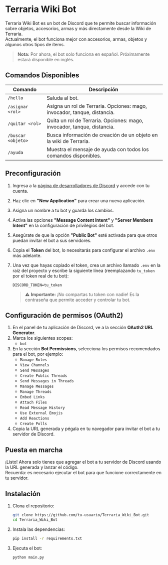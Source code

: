 # Terraria Wiki Bot

Terraria Wiki Bot es un bot de Discord que te permite buscar información sobre objetos, accesorios, armas y más directamente desde la Wiki de Terraria.  
Actualmente, el bot funciona mejor con accesorios, armas, objetos y algunos otros tipos de ítems.

> **Nota:** Por ahora, el bot solo funciona en español. Próximamente estará disponible en inglés.

## Comandos Disponibles

| Comando                | Descripción                                                                                  |
|------------------------|----------------------------------------------------------------------------------------------|
| `/hello`               | Saluda al bot.                                                                               |
| `/asignar <rol>`       | Asigna un rol de Terraria. Opciones: mago, invocador, tanque, distancia.                    |
| `/quitar <rol>`        | Quita un rol de Terraria. Opciones: mago, invocador, tanque, distancia.                     |
| `/buscar <objeto>`     | Busca información de creación de un objeto en la wiki de Terraria.                           |
| `/ayuda`               | Muestra el mensaje de ayuda con todos los comandos disponibles.                              |

## Preconfiguración

1. Ingresa a la [página de desarrolladores de Discord](https://discord.com/developers) y accede con tu cuenta.
2. Haz clic en **"New Application"** para crear una nueva aplicación.
3. Asigna un nombre a tu bot y guarda los cambios.
5. Activa las opciones **"Message Content Intent"** y **"Server Members Intent"** en la configuración de privilegios del bot.  
6. Asegúrate de que la opción **"Public Bot"** esté activada para que otros puedan invitar el bot a sus servidores.  
7. Copia el **Token** del bot, lo necesitarás para configurar el archivo `.env` más adelante.
8. Una vez que hayas copiado el token, crea un archivo llamado `.env` en la raíz del proyecto y escribe la siguiente línea (reemplazando `tu_token` por el token real de tu bot):

    ```
    DISCORD_TOKEN=tu_token
    ```

    > ⚠️ **Importante:** ¡No compartas tu token con nadie! Es la contraseña que permite acceder y controlar tu bot.

## Configuración de permisos (OAuth2)

1. En el panel de tu aplicación de Discord, ve a la sección **OAuth2 URL Generator**.
2. Marca los siguientes scopes:
    - `bot`
3. En la sección **Bot Permissions**, selecciona los permisos recomendados para el bot, por ejemplo:
    - `Manage Roles`
    - `View Channels`
    - `Send Messages`
    - `Create Public Threads`
    - `Send Messages in Threads`
    - `Manage Messages`
    - `Manage Threads`
    - `Embed Links`
    - `Attach Files`
    - `Read Message History`
    - `Use External Emojis`
    - `Add Reactions`
    - `Create Polls`
4. Copia la URL generada y pégala en tu navegador para invitar el bot a tu servidor de Discord.

## Puesta en marcha

¡Listo! Ahora solo tienes que agregar el bot a tu servidor de Discord usando la URL generada y lanzar el código.  
Recuerda: es necesario ejecutar el bot para que funcione correctamente en tu servidor.

## Instalación

1. Clona el repositorio:
   ```sh
   git clone https://github.com/tu-usuario/Terraria_Wiki_Bot.git
   cd Terraria_Wiki_Bot
   ```
2. Instala las dependencias:
   ```sh
   pip install -r requirements.txt
   ```
3. Ejecuta el bot:
   ```sh
   python main.py
   ```
